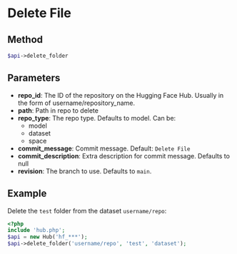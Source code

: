 # Delete File

## Method

```php
$api->delete_folder
```

## Parameters

* **repo_id**: The ID of the repository on the Hugging Face Hub. Usually in the form of username/repository_name.
* **path**: Path in repo to delete
* **repo_type**: The repo type. Defaults to model. Can be:
  * model
  * dataset
  * space
* **commit_message**: Commit message. Default: `Delete File`
* **commit_description**: Extra description for commit message. Defaults to null
* **revision**: The branch to use. Defaults to `main`.

## Example

Delete the `test` folder from the dataset `username/repo`:

```php
<?php
include 'hub.php';
$api = new Hub('hf_***');
$api->delete_folder('username/repo', 'test', 'dataset');
```